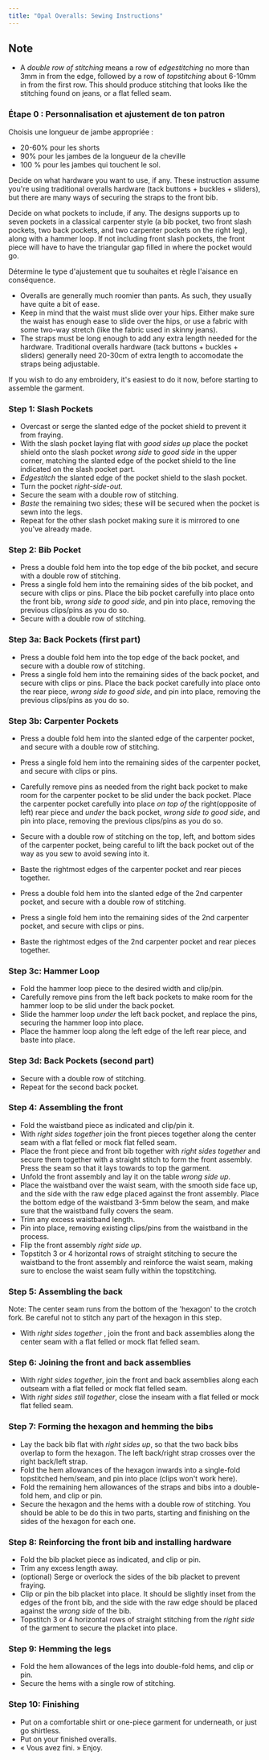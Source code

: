 ```yaml
---
title: "Opal Overalls: Sewing Instructions"
---
```


## Note

- A _double row of stitching_ means a row of _edgestitching_ no more than 3mm in from the edge, followed by a row of _topstitching_ about 6-10mm in from the first row. This should produce stitching that looks like the stitching found on jeans, or a flat felled seam.

### Étape 0 : Personnalisation et ajustement de ton patron

Choisis une longueur de jambe appropriée :

- 20-60% pour les shorts
- 90% pour les jambes de la longueur de la cheville
- 100 % pour les jambes qui touchent le sol.

Decide on what hardware you want to use, if any. These instruction assume you're using traditional overalls hardware (tack buttons + buckles + sliders), but there are many ways of securing the straps to the front bib.

Decide on what pockets to include, if any. The designs supports up to seven pockets in a classical carpenter style (a bib pocket, two front slash pockets, two back pockets, and two carpenter pockets on the right leg), along with a hammer loop. If not including front slash pockets, the front piece will have to have the triangular gap filled in where the pocket would go.

Détermine le type d'ajustement que tu souhaites et règle l'aisance en conséquence.

- Overalls are generally much roomier than pants. As such, they usually have quite a bit of ease.
- Keep in mind that the waist must slide over your hips. Either make sure the waist has enough ease to slide over the hips, or use a fabric with some two-way stretch (like the fabric used in skinny jeans).
- The straps must be long enough to add any extra length needed for the hardware. Traditional overalls hardware (tack buttons + buckles + sliders) generally need 20-30cm of extra length to accomodate the straps being adjustable.

If you wish to do any embroidery, it's easiest to do it now, before starting to assemble the garment.

### Step 1: Slash Pockets

- Overcast or serge the slanted edge of the pocket shield to prevent it from fraying.
- With the slash pocket laying flat with _good sides up_ place the pocket shield onto the slash pocket _wrong side_ to _good side_ in the upper corner, matching the slanted edge of the pocket shield to the line indicated on the slash pocket part.
- _Edgestitch_ the slanted edge of the pocket shield to the slash pocket.
- Turn the pocket _right-side-out_.
- Secure the seam with a double row of stitching.
- _Baste_ the remaining two sides; these will be secured when the pocket is sewn into the legs.
- Repeat for the other slash pocket making sure it is mirrored to one you've already made.

### Step 2: Bib Pocket

- Press a double fold hem into the top edge of the bib pocket, and secure with a double row of stitching.
- Press a single fold hem into the remaining sides of the bib pocket, and secure with clips or pins. Place the bib pocket carefully into place onto the front bib, _wrong side to good side_, and pin into place, removing the previous clips/pins as you do so.
- Secure with a double row of stitching.

### Step 3a: Back Pockets (first part)

- Press a double fold hem into the top edge of the back pocket, and secure with a double row of stitching.
- Press a single fold hem into the remaining sides of the back pocket, and secure with clips or pins. Place the back pocket carefully into place onto the rear piece, _wrong side to good side_, and pin into place, removing the previous clips/pins as you do so.

### Step 3b: Carpenter Pockets

- Press a double fold hem into the slanted edge of the carpenter pocket, and secure with a double row of stitching.

- Press a single fold hem into the remaining sides of the carpenter pocket, and secure with clips or pins.

- Carefully remove pins as needed from the right back pocket to make room for the carpenter pocket to be slid under the back pocket.
  Place the carpenter pocket carefully into place _on top of_ the right(opposite of left) rear piece and _under_ the back pocket, _wrong side to good side_, and pin into place, removing the previous clips/pins as you do so.

- Secure with a double row of stitching on the top, left, and bottom sides of the carpenter pocket, being careful to lift the back pocket out of the way as you sew to avoid sewing into it.

- Baste the rightmost edges of the carpenter pocket and rear pieces together.

- Press a double fold hem into the slanted edge of the 2nd carpenter pocket, and secure with a double row of stitching.

- Press a single fold hem into the remaining sides of the 2nd carpenter pocket, and secure with clips or pins.

- Baste the rightmost edges of the 2nd carpenter pocket and rear pieces together.

### Step 3c: Hammer Loop

- Fold the hammer loop piece to the desired width and clip/pin.
- Carefully remove pins from the left back pockets to make room for the hammer loop to be slid under the back pocket.
- Slide the hammer loop _under_ the left back pocket, and replace the pins, securing the hammer loop into place.
- Place the hammer loop along the left edge of the left rear piece, and baste into place.

### Step 3d: Back Pockets (second part)

- Secure with a double row of stitching.
- Repeat for the second back pocket.

### Step 4: Assembling the front

- Fold the waistband piece as indicated and clip/pin it.
- With _right sides together_ join the front pieces together along the center seam with a flat felled or mock flat felled seam.
- Place the front piece and front bib together with _right sides together_ and secure them together with a straight stitch to form the front assembly. Press the seam so that it lays towards to top the garment.
- Unfold the front assembly and lay it on the table _wrong side up_.
- Place the waistband over the waist seam, with the smooth side face up, and the side with the raw edge placed against the front assembly. Place the bottom edge of the waistband 3-5mm below the seam, and make sure that the waistband fully covers the seam.
- Trim any excess waistband length.
- Pin into place, removing existing clips/pins from the waistband in the process.
- Flip the front assembly _right side up_.
- Topstitch 3 or 4 horizontal rows of straight stitching to secure the waistband to the front assembly and reinforce the waist seam, making sure to enclose the waist seam fully within the topstitching.

### Step 5: Assembling the back

Note: The center seam runs from the bottom of the 'hexagon' to the crotch fork. Be careful not to stitch any part of the hexagon in this step.

- With _right sides together_ , join the front and back assemblies along the center seam with a flat felled or mock flat felled seam.

### Step 6: Joining the front and back assemblies

- With _right sides together_, join the front and back assemblies along each outseam with a flat felled or mock flat felled seam.
- With _right sides still together_, close the inseam with a flat felled or mock flat felled seam.

### Step 7: Forming the hexagon and hemming the bibs

- Lay the back bib flat with _right sides up_, so that the two back bibs overlap to form the hexagon. The left back/right strap crosses over the right back/left strap.
- Fold the hem allowances of the hexagon inwards into a single-fold topstitched hem/seam, and pin into place (clips won't work here).
- Fold the remaining hem allowances of the straps and bibs into a double-fold hem, and clip or pin.
- Secure the hexagon and the hems with a double row of stitching. You should be able to be do this in two parts, starting and finishing on the sides of the hexagon for each one.

### Step 8: Reinforcing the front bib and installing hardware

- Fold the bib placket piece as indicated, and clip or pin.
- Trim any excess length away.
- (optional) Serge or overlock the sides of the bib placket to prevent fraying.
- Clip or pin the bib placket into place. It should be slightly inset from the edges of the front bib, and the side with the raw edge should be placed against the _wrong side_ of the bib.
- Topstitch 3 or 4 horizontal rows of straight stitching from the _right side_ of the garment to secure the placket into place.

### Step 9: Hemming the legs

- Fold the hem allowances of the legs into double-fold hems, and clip or pin.
- Secure the hems with a single row of stitching.

### Step 10: Finishing

- Put on a comfortable shirt or one-piece garment for underneath, or just go shirtless.
- Put on your finished overalls.
- « Vous avez fini. » Enjoy.
